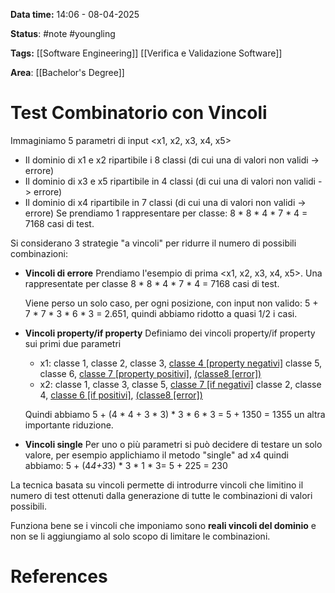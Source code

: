 **Data time:** 14:06 - 08-04-2025

**Status**: #note #youngling 

**Tags:** [[Software Engineering]] [[Verifica e Validazione Software]]

**Area**: [[Bachelor's Degree]]
# Test Combinatorio con Vincoli

Immaginiamo 5 parametri di input <x1, x2, x3, x4, x5>
- Il dominio di x1 e x2 ripartibile i 8 classi (di cui una di valori non validi -> errore)
- Il dominio di x3 e x5 ripartibile in 4 classi (di cui una di valori non validi -> errore)
- Il dominio di x4 ripartibile in 7 classi (di cui una di valori non validi -> errore)
Se prendiamo 1 rappresentare per classe: 8 * 8 * 4 * 7 * 4 = 7168 casi di test.

Si considerano 3 strategie "a vincoli" per ridurre il numero di possibili combinazioni:
- **Vincoli di errore**
	Prendiamo l'esempio di prima <x1, x2, x3, x4, x5>. Una rappresentate per classe 8 * 8 * 4 * 7 * 4 = 7168 casi di test.

	Viene perso un solo caso, per ogni posizione, con input non valido: 5 + 7 * 7 * 3 * 6 * 3 = 2.651, quindi abbiamo ridotto a quasi 1/2 i casi.
	
- **Vincoli property/if property** 
	Definiamo dei vincoli property/if property sui primi due parametri
	- x1: classe 1, classe 2, classe 3, <u>classe 4 [property negativi]</u> classe 5, classe 6, <u>classe 7 [property positivi]</u>, <u>(classe8 [error])</u>
	- x2: classe 1, classe 3, classe 5, <u>classe 7 [if negativi]</u> classe 2, classe 4, <u>classe 6 [if positivi]</u>,  <u>(classe8 [error])</u>
	
	Quindi abbiamo 5 + (4 * 4 + 3 * 3) * 3 * 6 * 3 = 5 + 1350 = 1355 un altra importante riduzione.
	
- **Vincoli single**
	Per uno o più parametri si può decidere di testare un solo valore, per esempio applichiamo il metodo "single" ad x4 quindi abbiamo:
	5 + (4*4+3*3) * 3 * 1 * 3= 5 + 225 = 230

La tecnica basata su vincoli permette di introdurre vincoli che limitino il numero di test ottenuti dalla generazione di tutte le combinazioni di valori possibili.

Funziona bene se i vincoli che imponiamo sono **reali vincoli del dominio** e non se li aggiungiamo al solo scopo di limitare le combinazioni.
# References